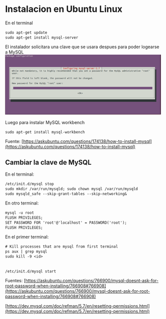 
# Instalacion en Ubuntu Linux
En el terminal

    sudo apt-get update
    sudo apt-get install mysql-server

El instalador solicitara una clave que se usara despues para poder logearse a MySQL
![alt text](./MySQL_password.png "Img")

Luego para instalar MySQL workbench

    sudo apt-get install mysql-workbench


Fuente: [https://askubuntu.com/questions/174138/how-to-install-mysql](https://askubuntu.com/questions/174138/how-to-install-mysql)


## Cambiar la clave de MySQL
En el terminal:

    /etc/init.d/mysql stop
    sudo mkdir /var/run/mysqld; sudo chown mysql /var/run/mysqld
    sudo mysqld_safe --skip-grant-tables --skip-networking&

En otro terminal:

    mysql -u root
    FLUSH PRIVILEGES;
    SET PASSWORD FOR 'root'@'localhost' = PASSWORD('root');
    FLUSH PRIVILEGES;

En el primer terminal:

    # Kill processes that are mysql from first terminal
    ps aux | grep mysql
    sudo kill -9 <id>


    /etc/init.d/mysql start


Fuentes: 
[https://askubuntu.com/questions/766900/mysql-doesnt-ask-for-root-password-when-installing/766908#766908](https://askubuntu.com/questions/766900/mysql-doesnt-ask-for-root-password-when-installing/766908#766908)

[https://dev.mysql.com/doc/refman/5.7/en/resetting-permissions.html](https://dev.mysql.com/doc/refman/5.7/en/resetting-permissions.html)


